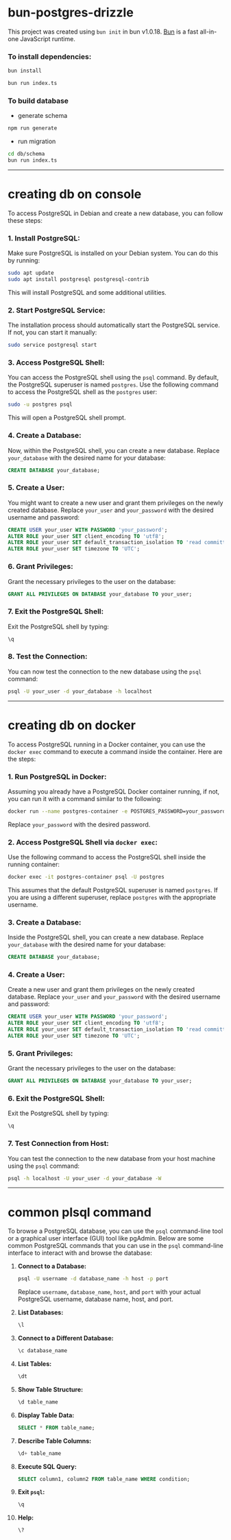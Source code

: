 # bun-postgres-drizzle

This project was created using `bun init` in bun v1.0.18. [Bun](https://bun.sh) is a fast all-in-one JavaScript runtime.
### To install dependencies:
```bash
bun install
```
```bash
bun run index.ts
```

### To build database
- generate schema
```bash
npm run generate
```
- run migration
```bash
cd db/schema
bun run index.ts 
```

-----------------------

# creating db on console
To access PostgreSQL in Debian and create a new database, you can follow these steps:

### 1. Install PostgreSQL:

Make sure PostgreSQL is installed on your Debian system. You can do this by running:

```bash
sudo apt update
sudo apt install postgresql postgresql-contrib
```

This will install PostgreSQL and some additional utilities.

### 2. Start PostgreSQL Service:

The installation process should automatically start the PostgreSQL service. If not, you can start it manually:

```bash
sudo service postgresql start
```

### 3. Access PostgreSQL Shell:

You can access the PostgreSQL shell using the `psql` command. By default, the PostgreSQL superuser is named `postgres`. Use the following command to access the PostgreSQL shell as the `postgres` user:

```bash
sudo -u postgres psql
```

This will open a PostgreSQL shell prompt.

### 4. Create a Database:

Now, within the PostgreSQL shell, you can create a new database. Replace `your_database` with the desired name for your database:

```sql
CREATE DATABASE your_database;
```

### 5. Create a User:

You might want to create a new user and grant them privileges on the newly created database. Replace `your_user` and `your_password` with the desired username and password:

```sql
CREATE USER your_user WITH PASSWORD 'your_password';
ALTER ROLE your_user SET client_encoding TO 'utf8';
ALTER ROLE your_user SET default_transaction_isolation TO 'read committed';
ALTER ROLE your_user SET timezone TO 'UTC';
```

### 6. Grant Privileges:

Grant the necessary privileges to the user on the database:

```sql
GRANT ALL PRIVILEGES ON DATABASE your_database TO your_user;
```

### 7. Exit the PostgreSQL Shell:

Exit the PostgreSQL shell by typing:

```sql
\q
```

### 8. Test the Connection:

You can now test the connection to the new database using the `psql` command:

```bash
psql -U your_user -d your_database -h localhost
```
----
# creating db on docker
To access PostgreSQL running in a Docker container, you can use the `docker exec` command to execute a command inside the container. Here are the steps:

### 1. Run PostgreSQL in Docker:

Assuming you already have a PostgreSQL Docker container running, if not, you can run it with a command similar to the following:

```bash
docker run --name postgres-container -e POSTGRES_PASSWORD=your_password -p 5432:5432 -d postgres
```

Replace `your_password` with the desired password.

### 2. Access PostgreSQL Shell via `docker exec`:

Use the following command to access the PostgreSQL shell inside the running container:

```bash
docker exec -it postgres-container psql -U postgres
```

This assumes that the default PostgreSQL superuser is named `postgres`. If you are using a different superuser, replace `postgres` with the appropriate username.

### 3. Create a Database:

Inside the PostgreSQL shell, you can create a new database. Replace `your_database` with the desired name for your database:

```sql
CREATE DATABASE your_database;
```

### 4. Create a User:

Create a new user and grant them privileges on the newly created database. Replace `your_user` and `your_password` with the desired username and password:

```sql
CREATE USER your_user WITH PASSWORD 'your_password';
ALTER ROLE your_user SET client_encoding TO 'utf8';
ALTER ROLE your_user SET default_transaction_isolation TO 'read committed';
ALTER ROLE your_user SET timezone TO 'UTC';
```

### 5. Grant Privileges:

Grant the necessary privileges to the user on the database:

```sql
GRANT ALL PRIVILEGES ON DATABASE your_database TO your_user;
```

### 6. Exit the PostgreSQL Shell:

Exit the PostgreSQL shell by typing:

```sql
\q
```

### 7. Test Connection from Host:

You can test the connection to the new database from your host machine using the `psql` command:

```bash
psql -h localhost -U your_user -d your_database -W
```
----
# common plsql command
To browse a PostgreSQL database, you can use the `psql` command-line tool or a graphical user interface (GUI) tool like pgAdmin. Below are some common PostgreSQL commands that you can use in the `psql` command-line interface to interact with and browse the database:

1. **Connect to a Database:**
   ```bash
   psql -U username -d database_name -h host -p port
   ```
   Replace `username`, `database_name`, `host`, and `port` with your actual PostgreSQL username, database name, host, and port.

2. **List Databases:**
   ```sql
   \l
   ```

3. **Connect to a Different Database:**
   ```sql
   \c database_name
   ```

4. **List Tables:**
   ```sql
   \dt
   ```

5. **Show Table Structure:**
   ```sql
   \d table_name
   ```

6. **Display Table Data:**
   ```sql
   SELECT * FROM table_name;
   ```

7. **Describe Table Columns:**
   ```sql
   \d+ table_name
   ```

8. **Execute SQL Query:**
   ```sql
   SELECT column1, column2 FROM table_name WHERE condition;
   ```

9. **Exit `psql`:**
   ```sql
   \q
   ```

10. **Help:**
    ```sql
    \?
    ```
